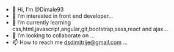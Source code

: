 - 👋 Hi, I’m @Dimale93
- 👀 I’m interested in front end developer...
- 🌱 I’m currently learning css,html,javascript,angular,git,bootstrap,sass,react and ajax...
- 💞️ I’m looking to collaborate on ...
- 📫 How to reach me dsdimitrije@gmail.com ...

<!---
Dimale93/Dimale93 is a ✨ special ✨ repository because its `README.md` (this file) appears on your GitHub profile.
You can click the Preview link to take a look at your changes.
--->
